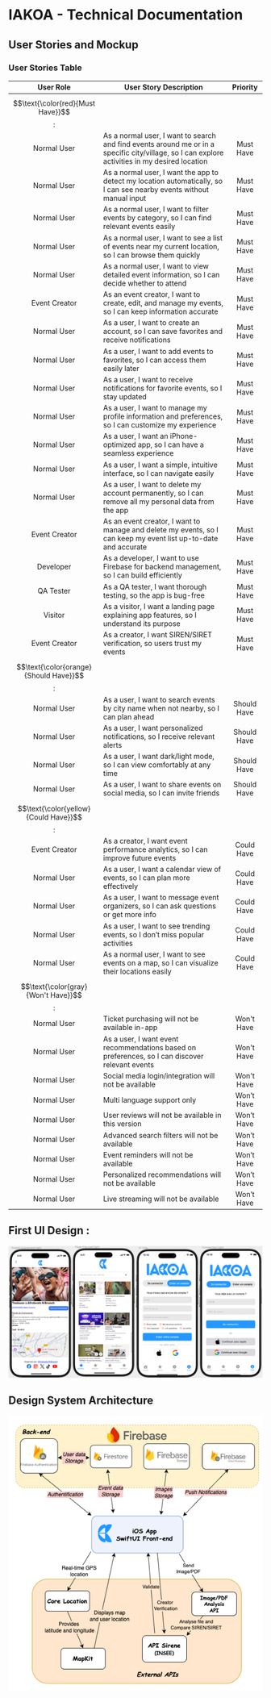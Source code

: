 # IAKOA - Technical Documentation

## User Stories and Mockup

### User Stories Table

| User Role     | User Story Description                                                                                                                          | Priority    |
| :-----------: | ----------------------------------------------------------------------------------------------------------------------------------------------- | :---------: |
| $$\text{\color{red}{Must Have}}$$:      |                                                       |  |
| Normal User   | As a normal user, I want to search and find events around me or in a specific city/village, so I can explore activities in my desired location | Must Have   |
| Normal User   | As a normal user, I want the app to detect my location automatically, so I can see nearby events without manual input                          | Must Have   |
| Normal User   | As a normal user, I want to filter events by category, so I can find relevant events easily                                                    | Must Have   |
| Normal User   | As a normal user, I want to see a list of events near my current location, so I can browse them quickly                                        | Must Have   |
| Normal User   | As a normal user, I want to view detailed event information, so I can decide whether to attend                                                 | Must Have   |
| Event Creator | As an event creator, I want to create, edit, and manage my events, so I can keep information accurate                                          | Must Have   |
| Normal User   | As a user, I want to create an account, so I can save favorites and receive notifications                                                      | Must Have   |
| Normal User   | As a user, I want to add events to favorites, so I can access them easily later                                                                | Must Have   |
| Normal User   | As a user, I want to receive notifications for favorite events, so I stay updated                                                              | Must Have   |
| Normal User   | As a user, I want to manage my profile information and preferences, so I can customize my experience                                           | Must Have   |
| Normal User   | As a user, I want an iPhone-optimized app, so I can have a seamless experience                                                                 | Must Have   |
| Normal User   | As a user, I want a simple, intuitive interface, so I can navigate easily                                                                      | Must Have   |
| Normal User | As a user, I want to delete my account permanently, so I can remove all my personal data from the app | Must Have |
| Event Creator | As an event creator, I want to manage and delete my events, so I can keep my event list up-to-date and accurate | Must Have |
| Developer     | As a developer, I want to use Firebase for backend management, so I can build efficiently                                                      | Must Have   |
| QA Tester     | As a QA tester, I want thorough testing, so the app is bug-free                                                                                | Must Have   |
| Visitor       | As a visitor, I want a landing page explaining app features, so I understand its purpose                                                       | Must Have   |
| Event Creator | As a creator, I want SIREN/SIRET verification, so users trust my events                                                                        | Must Have |
| $$\text{\color{orange}{Should Have}}$$:     |                                                       |  |
| Normal User   | As a user, I want to search events by city name when not nearby, so I can plan ahead                                                           | Should Have |
| Normal User   | As a user, I want personalized notifications, so I receive relevant alerts                                                                     | Should Have |
| Normal User   | As a user, I want dark/light mode, so I can view comfortably at any time                                                                       | Should Have |
| Normal User   | As a user, I want to share events on social media, so I can invite friends                                                                     | Should Have |
| $$\text{\color{yellow}{Could Have}}$$:      |                                                       |  |
| Event Creator | As a creator, I want event performance analytics, so I can improve future events                                                               | Could Have  |
| Normal User   | As a user, I want a calendar view of events, so I can plan more effectively                                                                    | Could Have  |
| Normal User   | As a user, I want to message event organizers, so I can ask questions or get more info                                                         | Could Have  |
| Normal User   | As a user, I want to see trending events, so I don’t miss popular activities                                                                   | Could Have  |
| Normal User   | As a normal user, I want to see events on a map, so I can visualize their locations easily                                                     | Could Have  |
| $$\text{\color{gray}{Won't Have}}$$:     |                                                       |  |
| Normal User   | Ticket purchasing will not be available in-app                                                                                                 | Won't Have  |
| Normal User   | As a user, I want event recommendations based on preferences, so I can discover relevant events                                                | Won't Have |
| Normal User   | Social media login/integration will not be available                                                                                           | Won't Have  |
| Normal User   | Multi language support only                                                                                                                   | Won’t Have  |
| Normal User   | User reviews will not be available in this version                                                                                             | Won’t Have  |
| Normal User   | Advanced search filters will not be available                                                                                                  | Won’t Have  |
| Normal User   | Event reminders will not be available                                                                                                          | Won’t Have  |
| Normal User   | Personalized recommendations will not be available                                                                                             | Won’t Have  |
| Normal User   | Live streaming will not be available                                                                                                           | Won’t Have  |

## First UI Design :

![First UI Design](https://github.com/vlldnt/Portfolio-IAKOA/blob/main/doc/images/ui_v2.png?raw=true)

## Design System Architecture

![IAKOA-Flowchart](https://github.com/vlldnt/Portfolio-IAKOA/blob/main/doc/images/diagram_IAKOA_flowchart.png?raw=true)